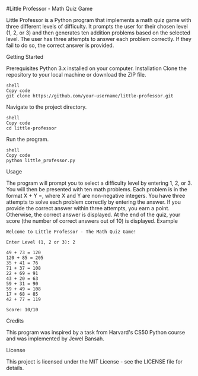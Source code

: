 #Little Professor - Math Quiz Game

Little Professor is a Python program that implements a math quiz game with three different levels of difficulty. It prompts the user for their chosen level (1, 2, or 3) and then generates ten addition problems based on the selected level. The user has three attempts to answer each problem correctly. If they fail to do so, the correct answer is provided.

Getting Started

Prerequisites
Python 3.x installed on your computer.
Installation
Clone the repository to your local machine or download the ZIP file.
```
shell
Copy code
git clone https://github.com/your-username/little-professor.git
```
Navigate to the project directory.
```
shell
Copy code
cd little-professor
```
Run the program.
```
shell
Copy code
python little_professor.py
```
Usage

The program will prompt you to select a difficulty level by entering 1, 2, or 3.
You will then be presented with ten math problems. Each problem is in the format X + Y =, where X and Y are non-negative integers.
You have three attempts to solve each problem correctly by entering the answer. If you provide the correct answer within three attempts, you earn a point. Otherwise, the correct answer is displayed.
At the end of the quiz, your score (the number of correct answers out of 10) is displayed.
Example

```
Welcome to Little Professor - The Math Quiz Game!

Enter Level (1, 2 or 3): 2

49 + 73 = 120
120 + 85 = 205
35 + 41 = 76
71 + 37 = 108
22 + 69 = 91
43 + 20 = 63
59 + 31 = 90
59 + 49 = 108
17 + 68 = 85
42 + 77 = 119

Score: 10/10
```
Credits

This program was inspired by a task from Harvard's CS50 Python course and was implemented by Jewel Bansah.

License

This project is licensed under the MIT License - see the LICENSE file for details.





